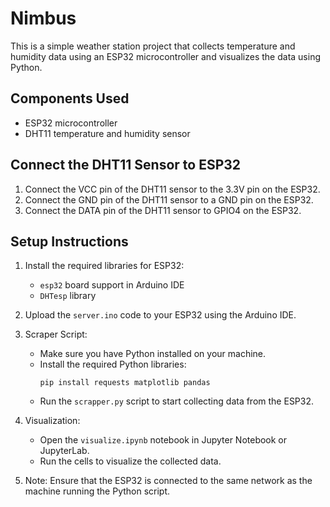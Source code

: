 # Nimbus

This is a simple weather station project that collects temperature and humidity data using an ESP32 microcontroller and visualizes the data using Python.

## Components Used

- ESP32 microcontroller
- DHT11 temperature and humidity sensor

## Connect the DHT11 Sensor to ESP32

1. Connect the VCC pin of the DHT11 sensor to the 3.3V pin on the ESP32.
2. Connect the GND pin of the DHT11 sensor to a GND pin on the ESP32.
3. Connect the DATA pin of the DHT11 sensor to GPIO4 on the ESP32.

## Setup Instructions

1. Install the required libraries for ESP32:
   - `esp32` board support in Arduino IDE
   - `DHTesp` library

2. Upload the `server.ino` code to your ESP32 using the Arduino IDE.

3. Scraper Script:
   - Make sure you have Python installed on your machine.
   - Install the required Python libraries:
     ```
     pip install requests matplotlib pandas
     ```
   - Run the `scrapper.py` script to start collecting data from the ESP32.

4. Visualization:
   - Open the `visualize.ipynb` notebook in Jupyter Notebook or JupyterLab.
   - Run the cells to visualize the collected data.


5. Note: Ensure that the ESP32 is connected to the same network as the machine running the Python script.
   
